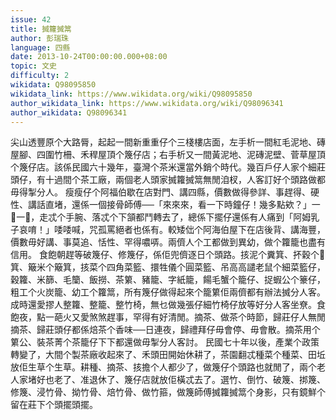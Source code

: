 ```yaml
---
issue: 42
title: 搣籮搣䈪
author: 彭瑞珠
language: 四縣
date: 2013-10-24T00:00:00.000+08:00
topic: 文史
difficulty: 2
wikidata: Q98095850
wikidata_link: https://www.wikidata.org/wiki/Q98095850
author_wikidata_link: https://www.wikidata.org/wiki/Q98096341
author_wikidata: Q98096341
---
```

尖山透豐原个大路脣，起起一間新重重仔个三棧樓店面，左手析一間紅毛泥地、磚屋腳、四圍竹柵、禾稈屋頂个篾仔店；右手析又一間黃泥地、泥磚泥壁、菅草屋頂个篾仔店。該係民國六十幾年，臺灣个茶米還當外銷个時代。幾百戶仔人家个細莊頭仔，有十過間个茶工廠，兩個老人頭家搣籮搣䈪無閒洎杈，人客訂好个頭路做都毋得掣分人。
瘦瘦仔个阿福伯歇在店對門、講四縣，價數做得參詳、事趕得、硬性、講話直堵，還係一個接骨師傅──「來來來，看一下時鐘仔！幾多點欸？」一𢶀一𢱤，走忒个手腕、落忒个下頷都鬥轉去了，總係下擺仔還係有人痛到「阿姆乳子哀唷！」唩唩喊，咒孤罵絕者也係有。較矮㑁个阿海伯屋下在店後背、講海豐，價數毋好講、事莫追、恬性、罕得噥哢。兩儕人个工都做到異幼，做个籮籠也盡有信用。
食飽朝趕等破篾仔、修篾仔，係佢兜儕逐日个頭路。㧡泥个糞箕、抔穀个𥯥箕、簸米个簸箕，㧡菜个四角菜籃、擐牲儀个圓菜籃、吊高高譴老鼠个細菜籃仔，穀籮、米篩、毛籣、飯撈、茶䉂、豬籠、字紙籠，餳毛蟹个籠仔、捉蝦公个籇仔，粗工个火炭籠、幼工个籮䈪，所有篾仔做得起來个籠䉂佢兩儕都有辦法搣分人客。成時還愛摎人整籮、整籠、整竹椅，無乜做幾張仔細竹椅仔放等好分人客坐尞。食飽夜，點一葩火又愛煞煞趕事，罕得有好清閒。摘茶、做茶个時節，歸莊仔人無閒摘茶、歸莊頭仔都係焙茶个香味──日連夜，歸禮拜仔毋會停、毋會散。摘茶用个䉂公、裝茶菁个茶籠仔下下都還做毋掣分人客討。
民國七十年以後，產業个政策轉變了，大間个製茶廠收起來了、禾頭田開始休耕了，茶園翻忒種菜个種菜、田坵放佢生草个生草。耕種、摘茶、㧡擔个人都少了，做篾仔个頭路也就閒了，兩个老人家堵好也老了、准退休了、篾仔店就放佢橫忒去了。選竹、倒竹、破篾、挷篾、修篾、浸竹骨、拗竹骨、焙竹骨、做竹箍，做篾師傅搣籮搣䈪个身影，只有鏡鮮个留在莊下个頭擺頭擺。